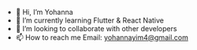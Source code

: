 - 👋 Hi, I’m Yohanna 
- 🌱 I’m currently learning Flutter & React Native
- 💞️ I’m looking to collaborate with other developers
- 📫 How to reach me Email: yohannayim4@gmail.com 

<!---
yohanna4/yohanna4 is a ✨ special ✨ repository because its `README.md` (this file) appears on your GitHub profile.
You can click the Preview link to take a look at your changes.
--->
